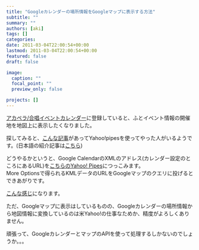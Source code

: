 ```yaml
---
title: "Googleカレンダーの場所情報をGoogleマップに表示する方法"
subtitle: ""
summary: ""
authors: [aki]
tags: []
categories: 
date: 2011-03-04T22:00:54+00:00
lastmod: 2011-03-04T22:00:54+00:00
featured: false
draft: false

image:
  caption: ""
  focal_point: ""
  preview_only: false

projects: []
---
```

[アカペラ/合唱イベントカレンダー](https://www.google.com/calendar/b/0/embed?src=YWNhcHBlbGxhLmV2ZW50QGdtYWlsLmNvbQ&gsessionid=OK)に登録していると、ふとイベント情報の開催地を地図上に表示したくなりました。

探してみると、[こんな記事](http://ouseful.open.ac.uk/blogarchive/012594.html)があってYahoo!pipesを使ってやった人がいるようです。(日本語の紹介記事は[こちら](http://google-mania.net/archives/886))

どうやるかというと、Google CalendarのXMLのアドレス(カレンダー設定のところにあるURL)を[こちらのYahoo! Pipes](http://pipes.yahoo.com/pipes/pipe.info?_id=ddfff253dd131105be36791db9890fc5)につっこみます。  
More Optionsで得られるKMLデータのURLをGoogleマップのクエリに投げるとできあがりです。

[こんな感じ](http://maps.google.co.jp/maps?q=http%3A%2F%2Fpipes.yahoo.com%2Fpipes%2Fpipe.run%3FURL%3Dhttp%253A%252F%252Fwww.google.com%252Fcalendar%252Ffeeds%252Facappella.event%252540gmail.com%252Fpublic%252Fbasic%26_id%3Dddfff253dd131105be36791db9890fc5%26_render%3Dkml)になります。

ただ、Googleマップに表示はしているものの、Googleカレンダーの場所情報から地図情報に変換しているのは米Yahoo!の仕事なためか、精度がよろしくありません。

頑張って、GoogleカレンダーとマップのAPIを使って処理するしかないのでしょうか。。。


